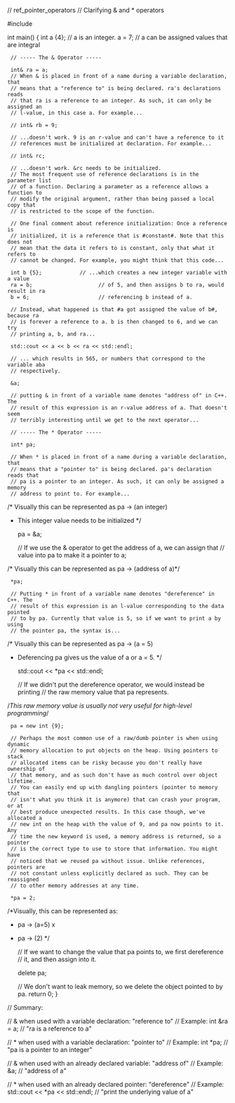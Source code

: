 // ref_pointer_operators
// Clarifying & and * operators

#include <iostream>

int main()
{
     int a {4};
     // a is an integer.
     a = 7;
     // a can be assigned values that are integral

     // ----- The & Operator -----

     int& ra = a;
     // When & is placed in front of a name during a variable declaration, that
     // means that a "reference to" is being declared. ra's declarations reads
     // that ra is a reference to an integer. As such, it can only be assigned an
     // l-value, in this case a. For example...

     // int& rb = 9;

     // ...doesn't work. 9 is an r-value and can't have a reference to it
     // references must be initialized at declaration. For example...

     // int& rc;

     // ...doesn't work. &rc needs to be initialized.
     // The most frequent use of reference declarations is in the parameter list
     // of a function. Declaring a parameter as a reference allows a function to
     // modify the original argument, rather than being passed a local copy that
     // is restricted to the scope of the function.

     // One final comment about reference initialization: Once a reference is
     // initialized, it is a reference that is #constant#. Note that this does not
     // mean that the data it refers to is constant, only that what it refers to
     // cannot be changed. For example, you might think that this code...

     int b {5};            // ...which creates a new integer variable with a value
     ra = b;                     // of 5, and then assigns b to ra, would result in ra
     b = 6;                      // referencing b instead of a.

     // Instead, what happened is that #a got assigned the value of b#, because ra
     // is forever a reference to a. b is then changed to 6, and we can try
     // printing a, b, and ra...

     std::cout << a << b << ra << std::endl;

     // ... which results in 565, or numbers that correspond to the variable aba
     // respectively.

     &a;

     // putting & in front of a variable name denotes "address of" in C++. The
     // result of this expression is an r-value address of a. That doesn't seem
     // terribly interesting until we get to the next operator...

     // ----- The * Operator -----

     int* pa;

     // When * is placed in front of a name during a variable declaration, that
     // means that a "pointer to" is being declared. pa's declaration reads that
     // pa is a pointer to an integer. As such, it can only be assigned a memory
     // address to point to. For example...

/* Visually this can be represented as pa -> (an integer)
* This integer value needs to be initialized
*/


     pa = &a;

     // If we use the & operator to get the address of a, we can assign that
     // value into pa to make it a pointer to a;
    
/* Visually this can be represented as pa -> (address of a)*/

     *pa;

     // Putting * in front of a variable name denotes "dereference" in C++. The
     // result of this expression is an l-value corresponding to the data pointed
     // to by pa. Currently that value is 5, so if we want to print a by using
     // the pointer pa, the syntax is...

/* Visually this can be represented as pa -> (a = 5)
* Deferencing pa gives us the value of a or a = 5.
*/

     std::cout << *pa << std::endl;

     // If we didn't put the dereference operator, we would instead be printing
     // the raw memory value that pa represents.
    
/*This raw memory value is usually not very useful for high-level programming*/

     pa = new int {9};

     // Perhaps the most common use of a raw/dumb pointer is when using dynamic
     // memory allocation to put objects on the heap. Using pointers to stack
     // allocated items can be risky because you don't really have ownership of
     // that memory, and as such don't have as much control over object lifetime.
     // You can easily end up with dangling pointers (pointer to memory that
     // isn't what you think it is anymore) that can crash your program, or at
     // best produce unexpected results. In this case though, we've allocated a
     // new int on the heap with the value of 9, and pa now points to it. Any
     // time the new keyword is used, a memory address is returned, so a pointer
     // is the correct type to use to store that information. You might have
     // noticed that we reused pa without issue. Unlike references, pointers are
     // not constant unless explicitly declared as such. They can be reassigned
     // to other memory addresses at any time.

     *pa = 2;

/*Visually, this can be represented as:
* pa -> (a=5) x
* pa -> (2)
*/

     // If we want to change the value that pa points to, we first dereference
     // it, and then assign into it.

     delete pa;

     // We don't want to leak memory, so we delete the object pointed to by pa.
     return 0;
}

// Summary:

//    & when used with a variable declaration: "reference to"
//    Example: int &ra = a;
//    "ra is a reference to a"

//    * when used with a variable declaration: "pointer to"
//    Example: int *pa;
//    "pa is a pointer to an integer"

//    & when used with an already declared variable: "address of"
//    Example: &a;
//    "address of a"

//    * when used with an already declared pointer: "dereference"
//    Example: std::cout << *pa << std::endl;
//    "print the underlying value of a"